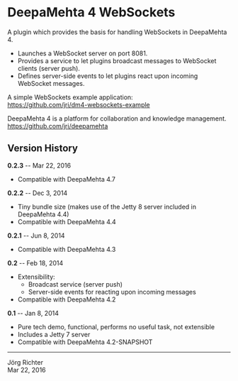 
DeepaMehta 4 WebSockets
=======================

A plugin which provides the basis for handling WebSockets in DeepaMehta 4.

* Launches a WebSocket server on port 8081.
* Provides a service to let plugins broadcast messages to WebSocket clients (server push).
* Defines server-side events to let plugins react upon incoming WebSocket messages.

A simple WebSockets example application:  
<https://github.com/jri/dm4-websockets-example>

DeepaMehta 4 is a platform for collaboration and knowledge management.  
<https://github.com/jri/deepamehta>


Version History
---------------

**0.2.3** -- Mar 22, 2016

* Compatible with DeepaMehta 4.7

**0.2.2** -- Dec 3, 2014

* Tiny bundle size (makes use of the Jetty 8 server included in DeepaMehta 4.4)
* Compatible with DeepaMehta 4.4

**0.2.1** -- Jun 8, 2014

* Compatible with DeepaMehta 4.3

**0.2** -- Feb 18, 2014

* Extensibility:
  * Broadcast service (server push)
  * Server-side events for reacting upon incoming messages
* Compatible with DeepaMehta 4.2

**0.1** -- Jan 8, 2014

* Pure tech demo, functional, performs no useful task, not extensible
* Includes a Jetty 7 server
* Compatible with DeepaMehta 4.2-SNAPSHOT


------------
Jörg Richter  
Mar 22, 2016
